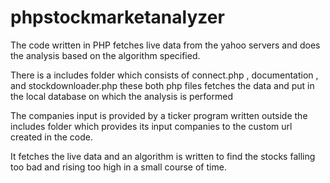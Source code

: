 phpstockmarketanalyzer
======================

The code written in PHP fetches live data from the yahoo servers and does the analysis based on the algorithm specified.

There is a includes folder which consists of connect.php , documentation , and stockdownloader.php these both php files fetches the data 
and put in the local database on which the analysis is performed

The companies input is provided by a ticker program written outside the includes folder which provides its input companies  to the custom url 
created in the code.

It fetches the live data and an algorithm is written to find the stocks falling too bad and rising too high in a small course of time. 


